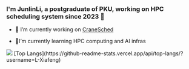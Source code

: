 ### I'm JunlinLi, a postgraduate of PKU, working on HPC scheduling system since 2023 🚀</div>  
  

- 🔭 I’m currently working on [CraneSched](https://github.com/PKUHPC/CraneSched)  
  

- 🌱I’m currently learning HPC computing and AI infras  
  


<img src="https://github-readme-stats.vercel.app/api?username=L-Xiafeng&show_icons=true&count_private=true&hide_border=true" />
[Top Langs](https://github-readme-stats.vercel.app/api/top-langs/?username=L-Xiafeng)

